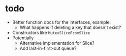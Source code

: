 # todo

- Better function docs for the interfaces, example:
  - What happens if deleting a key that doesn't exist?
- Constructors like `MutexSliceFromSlice`
- Potentially
  - Alternative implementation for Slice?
  - Add last-in-first-out queue?